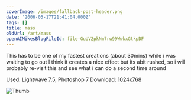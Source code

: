 ```yaml
---
coverImage: /images/fallback-post-header.png
date: '2006-05-17T21:41:04.000Z'
tags: []
title: mass
oldUrl: /art/mass
openAIMikesBlogFileId: file-GuUV2pkNm7rw99WwkxGtkpDF
---
```


This has to be one of my fastest creations (about 30mins) while i was waiting to go out I think it creates a nice effect but its abit rushed, so i will probably re-visit this and see what i can do a second time around

Used: Lightwave 7.5, Photoshop 7
Download: [1024x768](https://www.mikecann.co.uk/Images/Art-Full/mass.jpg)

![Thumb](https://www.mikecann.co.uk/Images/Art-Thumbs/mass.gif "Thumb")
